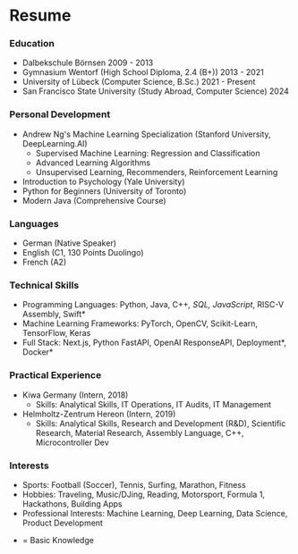 # Resume

### Education

- Dalbekschule Börnsen 2009 - 2013
- Gymnasium Wentorf (High School Diploma, 2.4 (B+)) 2013 - 2021
- University of Lübeck (Computer Science, B.Sc.) 2021 - Present
- San Francisco State University (Study Abroad, Computer Science) 2024

### Personal Development

- Andrew Ng's Machine Learning Specialization (Stanford University, DeepLearning.AI)
    - Supervised Machine Learning: Regression and Classification
    - Advanced Learning Algorithms
    - Unsupervised Learning, Recommenders, Reinforcement Learning
- Introduction to Psychology (Yale University)
- Python for Beginners (University of Toronto)
- Modern Java (Comprehensive Course)

### Languages

- German (Native Speaker)
- English (C1, 130 Points Duolingo)
- French (A2)

### Technical Skills

- Programming Languages: Python, Java, C++*, SQL, JavaScript*, RISC-V Assembly, Swift*
- Machine Learning Frameworks: PyTorch, OpenCV, Scikit-Learn, TensorFlow, Keras
- Full Stack: Next.js, Python FastAPI, OpenAI ResponseAPI, Deployment*, Docker*

### Practical Experience

- Kiwa Germany (Intern, 2018)
    - Skills: Analytical Skills, IT Operations, IT Audits, IT Management
- Helmholtz-Zentrum Hereon (Intern, 2019)
    - Skills: Analytical Skills, Research and Development (R&D), Scientific Research, Material Research, Assembly Language, C++, Microcontroller Dev

### Interests

- Sports: Football (Soccer), Tennis, Surfing, Marathon, Fitness
- Hobbies: Traveling, Music/DJing, Reading, Motorsport, Formula 1, Hackathons, Building Apps
- Professional Interests: Machine Learning, Deep Learning, Data Science, Product Development

* = Basic Knowledge
